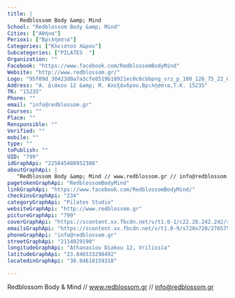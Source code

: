 ```yaml
---
title: |
    Redblossom Body &amp; Mind
School: "Redblossom Body &amp; Mind"
Cities: ["Αθήνα"]
Perioxi: ["Βριλήσσια"]
Categories: ["Κλειστού Χώρου"]
Subcategories: ["PILATES  "]
Organization: ""
Facebook: "https://www.facebook.com/RedblossomBodyMind"
Website: "http://www.redblossom.gr/"
Logo: "95f09d_30423d0a7a3cfe8519b18921ec0c6cbbpng_srz_p_100_126_75_22_050_120_0.png"
Address: "Α. Διάκου 12 &amp; Μ. Αλεξάνδρου,Βριλήσσια,Τ.Κ. 15235"
TK: "15235"
Phone: ""
email: "info@redblossom.gr"
Courses: ""
Place: ""
Rensponsible: ""
Verified: ""
mobile: ""
type: ""
toPublish: ""
UID: "799"
idGraphApi: "225045480952308"
aboutGraphApi: | 
   "Redblossom Body &amp; Mind // www.redblossom.gr // info@redblossom.gr "
pagetokenGraphApi: "RedblossomBodyMind"
linkGraphApi: "https://www.facebook.com/RedblossomBodyMind/"
checkinsGraphApi: "234"
categoryGraphApi: "Pilates Studio"
websiteGraphApi: "http://www.redblossom.gr"
pictureGraphApi: "799"
coverGraphApi: "https://scontent.xx.fbcdn.net/v/t1.0-1/c22.20.242.242/s50x50/579950_236539689802887_1302850760_n.jpg?oh=4ee1b78bc9f55fba37b18469dbb86f43&amp;oe=5B45ACB6"
emailsGraphApi: "https://scontent.xx.fbcdn.net/v/t1.0-9/s720x720/27657559_1427748870681957_2652106085589752260_n.jpg?oh=c4f497fa4b45048ca3d0666fa48eae45&amp;oe=5B4192FE"
phoneGraphApi: "info@redblossom.gr"
streetGraphApi: "2114029190"
longitudeGraphApi: "Athanasiou Diakou 12, Vrilissia"
latitudeGraphApi: "23.846533298492"
locatedinGraphApi: "38.04618159318"

---
```


Redblossom Body &amp; Mind // www.redblossom.gr // info@redblossom.gr 

